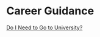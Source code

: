 Career Guidance
===============

[Do I Need to Go to University?](http://colah.github.io/posts/2020-05-University/)
